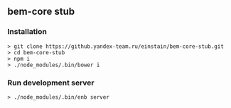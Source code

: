 ## bem-core stub

### Installation

```
> git clone https://github.yandex-team.ru/einstain/bem-core-stub.git
> cd bem-core-stub
> npm i
> ./node_modules/.bin/bower i
```

### Run development server

```
> ./node_modules/.bin/enb server
```
